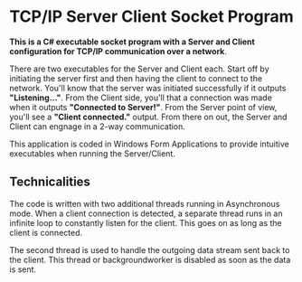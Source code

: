 # TCP/IP Server Client Socket Program
**This is a C# executable socket program with a Server and Client configuration for TCP/IP communication over a network**.

There are two executables for the Server and Client each. Start off by initiating the server first and then having the client to connect to the network. 
You'll know that the server was initiated successfully if it outputs **"Listening..."**. From the Client side, you'll that a connection was made when it outputs 
**"Connected to Server!"**. From the Server point of view, you'll see a **"Client connected."** output. From there on out, the Server and Client can engnage in a 2-way communication.

This application is coded in Windows Form Applications to provide intuitive executables when running the Server/Client.

## Technicalities
The code is written with two additional threads running in Asynchronous mode. When a client connection is detected, a separate thread runs in an infinite loop to constantly listen
for the client. This goes on as long as the client is connected.

The second thread is used to handle the outgoing data stream sent back to the client. This thread or backgroundworker is disabled as soon as the data is sent.
